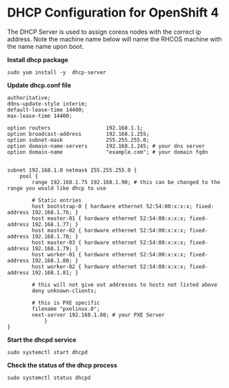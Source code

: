# DHCP Configuration for OpenShift 4

The DHCP Server is used to assign coreos nodes with the correct ip address. Note the machine name below will name the RHCOS machine with the name name upon boot. 



**Install dhcp package**
```
sudo yum install -y  dhcp-server
```

**Update dhcp.conf file**
```
authoritative;
ddns-update-style interim;
default-lease-time 14400;
max-lease-time 14400;

option routers                  192.168.1.1;
option broadcast-address        192.168.1.255;
option subnet-mask              255.255.255.0;
option domain-name-servers      192.168.1.245; # your dns server
option domain-name              "example.com"; # your domain fqdn


subnet 192.168.1.0 netmask 255.255.255.0 {
   	pool {
      	range 192.168.1.75 192.168.1.90; # this can be changed to the range you would like dhcp to use

      	# Static entries
      	host bootstrap-0 { hardware ethernet 52:54:00:x:x:x; fixed-address 192.168.1.76; }
      	host master-01 { hardware ethernet 52:54:00:x:x:x; fixed-address 192.168.1.77; }
      	host master-02 { hardware ethernet 52:54:00:x:x:x; fixed-address 192.168.1.78; }
      	host master-03 { hardware ethernet 52:54:00:x:x:x; fixed-address 192.168.1.79; }
      	host worker-01 { hardware ethernet 52:54:00:x:x:x; fixed-address 192.168.1.80; }
      	host worker-02 { hardware ethernet 52:54:00:x:x:x; fixed-address 192.168.1.81; }

      	# this will not give out addresses to hosts not listed above
      	deny unknown-clients;

      	# this is PXE specific
      	filename "pxelinux.0";
      	next-server 192.168.1.80; # your PXE Server 
         	}
}

```

**Start the dhcpd service**
```
sudo systemctl start dhcpd
```

**Check the status of the dhcp process**
```
sudo systemctl status dhcpd
```
